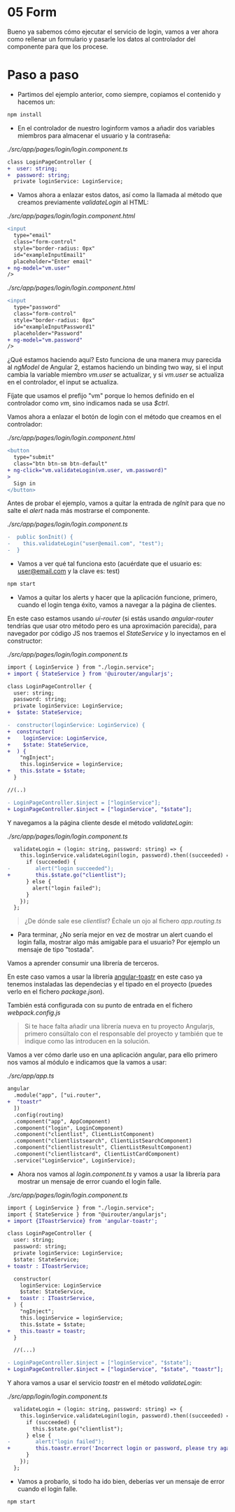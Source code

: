 # 05 Form

Bueno ya sabemos cómo ejecutar el servicio de login, vamos a ver ahora como rellenar un formulario y pasarle los datos al controlador del componente para que los procese.

# Paso a paso

- Partimos del ejemplo anterior, como siempre, copiamos el contenido y hacemos un:

```bash
npm install
```

- En el controlador de nuestro loginform vamos a añadir dos variables miembros para almacenar el usuario y la contraseña:

_./src/app/pages/login/login.component.ts_

```diff
class LoginPageController {
+  user: string;
+  password: string;
  private loginService: LoginService;
```

- Vamos ahora a enlazar estos datos, así como la llamada al método que creamos previamente _validateLogin_ al HTML:

_./src/app/pages/login/login.component.html_

```diff
<input
  type="email"
  class="form-control"
  style="border-radius: 0px"
  id="exampleInputEmail1"
  placeholder="Enter email"
+ ng-model="vm.user"
/>
```

_./src/app/pages/login/login.component.html_

```diff
<input
  type="password"
  class="form-control"
  style="border-radius: 0px"
  id="exampleInputPassword1"
  placeholder="Password"
+ ng-model="vm.password"
/>
```

¿Qué estamos haciendo aquí? Esto funciona de una manera muy parecida al _ngModel_ de Angular 2, estamos haciendo un binding two way, si el input cambia la variable miembro _vm.user_ se actualizar, y si _vm.user_ se actualiza en el controlador, el input se actualiza.

Fíjate que usamos el prefijo "vm" porque lo hemos definido en el controlador como _vm_, sino indicamos nada se usa _$ctrl_.

Vamos ahora a enlazar el botón de login con el método que creamos en el controlador:

_./src/app/pages/login/login.component.html_

```diff
<button
  type="submit"
  class="btn btn-sm btn-default"
+ ng-click="vm.validateLogin(vm.user, vm.password)"
>
  Sign in
</button>
```

Antes de probar el ejemplo, vamos a quitar la entrada de _ngInit_ para que no salte el _alert_ nada más mostrarse el componente.

_./src/app/pages/login/login.component.ts_

```diff
-  public $onInit() {
-    this.validateLogin("user@email.com", "test");
-  }
```

- Vamos a ver qué tal funciona esto (acuérdate que el usuario es: user@email.com y la clave es: test)

```bash
npm start
```

- Vamos a quitar los alerts y hacer que la aplicación funcione, primero, cuando el login tenga éxito, vamos a navegar a la página de clientes.

En este caso estamos usando _ui-router_ (si estás usando _angular-router_ tendrías que usar otro método pero es una aproximación parecida), para navegador por código JS nos traemos el _StateService_ y lo inyectamos en el constructor:

_./src/app/pages/login/login.component.ts_

```diff
import { LoginService } from "./login.service";
+ import { StateService } from '@uirouter/angularjs';

class LoginPageController {
  user: string;
  password: string;
  private loginService: LoginService;
+  $state: StateService;

-  constructor(loginService: LoginService) {
+  constructor(
+    loginService: LoginService,
+    $state: StateService,
+  ) {
    "ngInject";
    this.loginService = loginService;
+   this.$state = $state;
  }

//(..)

- LoginPageController.$inject = ["loginService"];
+ LoginPageController.$inject = ["loginService", "$state"];

```

Y navegamos a la página cliente desde el método _validateLogin_:

_./src/app/pages/login/login.component.ts_

```diff
  validateLogin = (login: string, password: string) => {
    this.loginService.validateLogin(login, password).then((succeeded) => {
      if (succeeded) {
-        alert("login succeeded");
+        this.$state.go("clientlist");
      } else {
        alert("login failed");
      }
    });
  };
```

> ¿De dónde sale ese _clientlist_? Échale un ojo al fichero _app.routing.ts_

- Para terminar, ¿No sería mejor en vez de mostrar un alert cuando el login falla, mostrar algo más amigable para el usuario? Por ejemplo un mensaje de tipo "tostada".

Vamos a aprender consumir una librería de terceros.

En este caso vamos a usar la librería [angular-toastr](https://github.com/Foxandxss/angular-toastr) en este caso ya tenemos instaladas las dependecias y el tipado en el proyecto (puedes verlo en el fichero _package.json_).

También está configurada con su punto de entrada en el fichero _webpack.config.js_

> Si te hace falta añadir una librería nueva en tu proyecto Angularjs, primero consúltalo con el responsable del proyecto y también que te indique como las introducen en la solución.

Vamos a ver cómo darle uso en una aplicación angular, para ello primero nos vamos al módulo e indicamos que la vamos a usar:

_./src/app/app.ts_

```diff
angular
  .module("app", ["ui.router",
+  "toastr"
  ])
  .config(routing)
  .component("app", AppComponent)
  .component("login", LoginComponent)
  .component("clientlist", ClientListComponent)
  .component("clientlistsearch", ClientListSearchComponent)
  .component("clientlistresult", ClientListResultComponent)
  .component("clientlistcard", ClientListCardComponent)
  .service("LoginService", LoginService);
```

- Ahora nos vamos al _login.component.ts_ y vamos a usar la librería para mostrar un mensaje de error cuando el login falle.

_./src/app/pages/login/login.component.ts_

```diff
import { LoginService } from "./login.service";
import { StateService } from "@uirouter/angularjs";
+ import {IToastrService} from 'angular-toastr';

class LoginPageController {
  user: string;
  password: string;
  private loginService: LoginService;
  $state: StateService;
+ toastr : IToastrService;

  constructor(
    loginService: LoginService
    $state: StateService,      
+   toastr : IToastrService,
  ) {
    "ngInject";
    this.loginService = loginService;
    this.$state = $state;
+   this.toastr = toastr;    
  }

  //(...)

- LoginPageController.$inject = ["loginService", "$state"];
+ LoginPageController.$inject = ["loginService", "$state", "toastr"];
```

Y ahora vamos a usar el servicio _toastr_ en el método _validateLogin_:

_./src/app/login/login.component.ts_

```diff
  validateLogin = (login: string, password: string) => {
    this.loginService.validateLogin(login, password).then((succeeded) => {
      if (succeeded) {
        this.$state.go("clientlist");
      } else {
-        alert("login failed");
+        this.toastr.error('Incorrect login or password, please try again, Pssst login: user@email.com pwd: test');
      }
    });
  };
```

- Vamos a probarlo, si todo ha ido bien, deberías ver un mensaje de error cuando el login falle.

```bash
npm start
```
